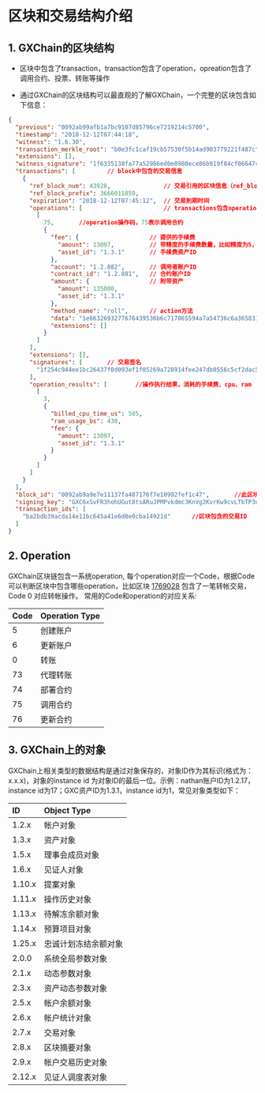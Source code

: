 # 区块和交易结构介绍

## 1. GXChain的区块结构

- 区块中包含了transaction，transaction包含了operation，opreation包含了调用合约、投票、转账等操作


- 通过GXChain的区块结构可以最直观的了解GXChain，一个完整的区块包含如下信息：

``` json
{
  "previous": "0092ab99afb1a7bc9107d85796ce7219214c5700",                   //上一个区块的ID
  "timestamp": "2018-12-12T07:44:18",                                       //生成区块的时间戳
  "witness": "1.6.30",                                                      //出块的公信节点对象ID
  "transaction_merkle_root": "b0e3fc1caf19cb57530f5b14ad903779221f487c",    //交易默克尔根
  "extensions": [],
  "witness_signature": "1f6335138fa77a52986ed0e0980ece86b919f84cf06647c2fdea3382578287c2e5403088d960cd75d5d5f134647bae80d1189e0a417f0d5bc127b294949864d662",    //公信节点签名
  "transactions": [         // block中包含的交易信息
    {
      "ref_block_num": 43928,               // 交易引用的区块信息（ref_block_num、ref_block_prefix皆来自之前的区块ID，可自己指定）
      "ref_block_prefix": 3666011859,
      "expiration": "2018-12-12T07:45:12",  // 交易到期时间
      "operations": [                       // transactions包含operations
        [
          75,       //operation操作码，75表示调用合约
          {
            "fee": {                    // 提供的手续费
              "amount": 13097,          // 带精度的手续费数量，比如精度为5，则除以100000
              "asset_id": "1.3.1"       // 手续费资产ID
            },
            "account": "1.2.882",       // 调用者账户ID
            "contract_id": "1.2.881",   // 合约账户ID
            "amount": {                 // 附带资产
              "amount": 135000,
              "asset_id": "1.3.1"
            },
            "method_name": "roll",      // action方法
            "data": "1e6632693277676439536b6c717065594a7a54736c6a3658316e4873797941008813",     //action参数
            "extensions": []
          }
        ]
      ],
      "extensions": [],
      "signatures": [       // 交易签名
        "1f254c944ee1bc26437f0d093ef1f05269a728914fee247db0556c5cf2dac52158124c495ddb404be83f5f08ac7960593ae0e2ccc9372d138c873d68bd6b9a99b6"
      ],
      "operation_results": [        //操作执行结果，消耗的手续费、cpu、ram
        [
          3,
          {
            "billed_cpu_time_us": 505,
            "ram_usage_bs": 430,
            "fee": {
              "amount": 13097,
              "asset_id": "1.3.1"
            }
          }
        ]
      ]
    }
  ],
  "block_id": "0092ab9a9e7e11137fa487176f7e10992fef1c47",       //此区块的ID
  "signing_key": "GXC6xSvFR3hohUGut8tsARuJPMPvkdmc3KnVg2KvrKw9cvLTbTP3u",   //出块公信节点的公钥
  "transaction_ids": [
    "ba2bdb39acda14e11bc645a41e6d0e0cba14921d"      //区块包含的交易ID
  ]
}
```
## 2. Operation

GXChain区块链包含一系统operation, 每个operation对应一个Code，根据Code可以判断区块中包含哪些operation，比如区块 [1769028](https://block.gxb.io/#/block/1769028) 包含了一笔转帐交易，Code 0 对应转帐操作。 常用的Code和operation的对应关系:

| Code | Operation Type |
| :--- | :--- |
| 5 | 创建账户 |
| 6 | 更新账户 |
| 0 | 转账 |
| 73 | 代理转账 |
| 74 | 部署合约 |
| 75 | 调用合约 |
| 76 | 更新合约 |

## 3. GXChain上的对象

GXChain上相关类型的数据结构是通过对象保存的，对象ID作为其标识(格式为：x.x.x)，对象的instance id 为对象ID的最后一位。示例：nathan账户ID为1.2.17，instance id为17；GXC资产ID为1.3.1，instance id为1，常见对象类型如下：

| ID | Object Type |
| :--- | :--- |
| 1.2.x | 帐户对象 |
| 1.3.x | 资产对象 |
| 1.5.x | 理事会成员对象 |
| 1.6.x | 见证人对象 |
| 1.10.x | 提案对象 |
| 1.11.x | 操作历史对象 |
| 1.13.x | 待解冻余额对象 |
| 1.14.x | 预算项目对象 |
| 1.25.x | 忠诚计划冻结余额对象 |
| 2.0.0 | 系统全局参数对象 |
| 2.1.x | 动态参数对象 |
| 2.3.x | 资产动态参数对象 |
| 2.5.x | 帐户余额对象 |
| 2.6.x | 帐户统计对象 |
| 2.7.x | 交易对象 |
| 2.8.x | 区块摘要对象 |
| 2.9.x | 帐户交易历史对象 |
| 2.12.x | 见证人调度表对象 |

